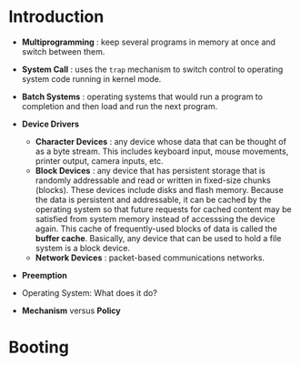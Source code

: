 Introduction
===

* __Multiprogramming__ : keep several programs in memory at once and switch between them.

* __System Call__ : uses the `trap` mechanism to switch control to operating system code running in kernel mode.

* __Batch Systems__ : operating systems that would run a program to completion and then load and run the next program.

* __Device Drivers__

	* __Character Devices__ : any device whose data that can be thought of as a byte stream. This includes keyboard input, mouse movements, printer output, camera inputs, etc.
	* __Block Devices__ : any device that has persistent storage that is randomly addressable and read or written in fixed-size chunks (blocks). These devices include disks and flash memory. Because the data is persistent and addressable, it can be cached by the operating system so that future requests for cached content may be satisfied from system memory instead of accesssing the device again. This cache of frequently-used blocks of data is called the __buffer cache__. Basically, any device that can be used to hold a file system is a block device. 
	* __Network Devices__ : packet-based communications networks.
	
* __Preemption__

* Operating System: What does it do?

* __Mechanism__ versus __Policy__

Booting
===

